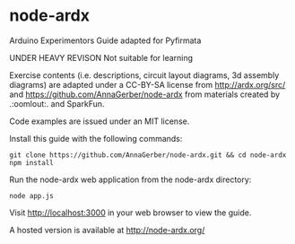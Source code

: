 node-ardx
=========

Arduino Experimentors Guide adapted for Pyfirmata

UNDER HEAVY REVISON Not suitable for learning

Exercise contents (i.e. descriptions, circuit layout diagrams, 3d assembly diagrams) are adapted under a CC-BY-SA license from http://ardx.org/src/ and https://github.com/AnnaGerber/node-ardx from materials created by .:oomlout:. and SparkFun.

Code examples are issued under an MIT license.

Install this guide with the following commands:


    git clone https://github.com/AnnaGerber/node-ardx.git && cd node-ardx
    npm install

Run the node-ardx web application from the node-ardx directory:

    node app.js

Visit [http://localhost:3000](http://localhost:3000) in your web browser to view the guide.

A hosted version is available at http://node-ardx.org/
